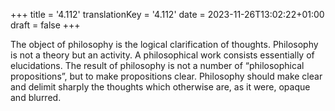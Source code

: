 +++
title = '4.112'
translationKey = '4.112'
date = 2023-11-26T13:02:22+01:00
draft = false
+++

The object of philosophy is the logical clarification of thoughts.
Philosophy is not a theory but an activity.
A philosophical work consists essentially of elucidations.
The result of philosophy is not a number of “philosophical propositions”, but to make propositions clear.
Philosophy should make clear and delimit sharply the thoughts which otherwise are, as it were, opaque and blurred.
